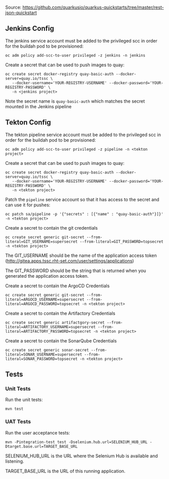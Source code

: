 Source: https://github.com/quarkusio/quarkus-quickstarts/tree/master/rest-json-quickstart

## Jenkins Config

The jenkins service account must be added to the privileged scc in order for the buildah pod to be provisioned:
```
oc adm policy add-scc-to-user privileged -z jenkins -n jenkins
```

Create a secret that can be used to push images to quay:
```
oc create secret docker-registry quay-basic-auth --docker-server=quay.io/tssc \
   --docker-username='YOUR-REGISTRY-USERNAME' --docker-password='YOUR-REGISTRY-PASSWORD' \
   -n <jenkins project>
```

Note the secret name is `quay-basic-auth` which matches the secret mounted in the Jenkins pipeline
## Tekton Config

The tekton pipeline service account must be added to the privileged scc in order for the buildah pod to be provisioned:
```
oc adm policy add-scc-to-user privileged -z pipeline -n <tekton project>
```

Create a secret that can be used to push images to quay:
```
oc create secret docker-registry quay-basic-auth --docker-server=quay.io/tssc \
   --docker-username='YOUR-REGISTRY-USERNAME' --docker-password='YOUR-REGISTRY-PASSWORD' \
   -n <tekton project>
```

Patch the `pipeline` service account so that it has access to the secret and can use it for pushes:
```
oc patch sa/pipeline -p '{"secrets" : [{"name" : "quay-basic-auth"}]}' -n <tekton project>
```

Create a secret to contain the git credentials
```
oc create secret generic git-secret --from-literal=GIT_USERNAME=supersecret --from-literal=GIT_PASSWORD=topsecret -n <tekton project>
```

The GIT_USERNAME should be the name of the application access token (http://gitea.apps.tssc.rht-set.com/user/settings/applications)

The GIT_PASSWORD should be the string that is returned when you generated the application access token.

Create a secret to contain the ArgoCD Credentials
```
oc create secret generic git-secret --from-literal=ARGOCD_USERNAME=supersecret --from-literal=ARGOCD_PASSWORD=topsecret -n <tekton project>
```

Create a secret to contain the Artifactory Credentials
```
oc create secret generic artifactgory-secret --from-literal=ARTIFACTORY_USERNAME=supersecret --from-literal=ARTIFACTORY_PASSWORD=topsecret -n <tekton project>
```

Create a secret to contain the SonarQube Credentials
```
oc create secret generic sonar-secret --from-literal=SONAR_USERNAME=supersecret --from-literal=SONAR_PASSWORD=topsecret -n <tekton project>
```

## Tests

### Unit Tests
Run the unit tests:
```
mvn test
```

### UAT Tests
Run the user acceptance tests:
```
mvn -Pintegration-test test -Dselenium.hub.url=SELENIUM_HUB_URL -Dtarget.base.url=TARGET_BASE_URL
```

SELENIUM_HUB_URL is the URL where the Selenium Hub is available and listening.

TARGET_BASE_URL is the URL of this running application.
